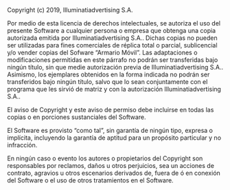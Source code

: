 Copyright (c) 2019, Illuminatiadvertising S.A.

Por medio de esta licencia de derechos intelectuales, se autoriza el uso del presente Software a cualquier persona o empresa que obtenga una copia autorizada emitida por Illuminatiadvertising S.A.. Dichas copias no pueden ser utilizadas para fines comerciales de réplica total o parcial, sublicencial y/o vender copias del Sofware “Armario Móvil”. Las adaptaciones o modificaciones permitidas en este párrafo no podrán ser transferidas bajo ningún título, sin que medie autorización previa de Illuminatiadvertising S.A.. Asimismo, los ejemplares obtenidos en la forma indicada no podrán ser transferidos bajo ningún título, salvo que lo sean conjuntamente con el programa que les sirvió de matriz y con la autorización Illuminatiadvertising S.A..

El aviso de Copyright y este aviso de permiso debe incluirse en todas las copias o en porciones sustanciales del Software.

El Software es provisto “como tal”, sin garantía de ningún tipo, expresa o implícita, incluyendo la garantía de aptitud para un propósito particular y no infracción.

En ningún caso o evento los autores o propietarios del Copyright son responsables por reclamos, daños u otros perjuicios, sea un acciones de contrato, agravios u otros escenarios derivados de, fuera de ó en conexión del Software o el uso de otros tratamientos en el Software.
